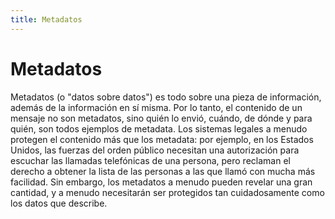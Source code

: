```yaml
---
title: Metadatos
---
```

# Metadatos

Metadatos (o "datos sobre datos") es todo sobre una pieza de información, además de la información en sí misma. Por lo tanto, el contenido de un mensaje no son metadatos, sino quién lo envió, cuándo, de dónde y para quién, son todos ejemplos de metadata. Los sistemas legales a menudo protegen el contenido más que los metadata: por ejemplo, en los Estados Unidos, las fuerzas del orden público necesitan una autorización para escuchar las llamadas telefónicas de una persona, pero reclaman el derecho a obtener la lista de las personas a las que llamó con mucha más facilidad. Sin embargo, los metadatos a menudo pueden revelar una gran cantidad, y a menudo necesitarán ser protegidos tan cuidadosamente como los datos que describe.